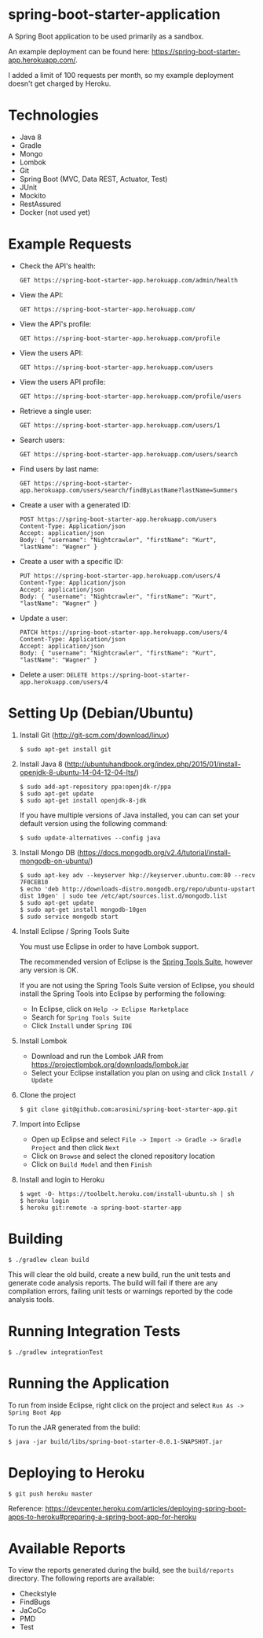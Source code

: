 # spring-boot-starter-application
A Spring Boot application to be used primarily as a sandbox.  

An example deployment can be found here: https://spring-boot-starter-app.herokuapp.com/.  

I added a limit of 100 requests per month, so my example deployment doesn't get charged by Heroku.

# Technologies
 - Java 8
 - Gradle
 - Mongo
 - Lombok
 - Git
 - Spring Boot (MVC, Data REST, Actuator, Test)
 - JUnit
 - Mockito
 - RestAssured
 - Docker (not used yet)
 
# Example Requests

- Check the API's health:  
    ```
    GET https://spring-boot-starter-app.herokuapp.com/admin/health
    ```

- View the API:
    ```
    GET https://spring-boot-starter-app.herokuapp.com/
    ```

- View the API's profile:
    ```
    GET https://spring-boot-starter-app.herokuapp.com/profile
    ```

- View the users API:
    ```
    GET https://spring-boot-starter-app.herokuapp.com/users
    ```

- View the users API profile:
    ```
    GET https://spring-boot-starter-app.herokuapp.com/profile/users
    ```

- Retrieve a single user:
    ```
    GET https://spring-boot-starter-app.herokuapp.com/users/1
    ```

- Search users:
    ```
    GET https://spring-boot-starter-app.herokuapp.com/users/search
    ```

- Find users by last name:
    ```
    GET https://spring-boot-starter-app.herokuapp.com/users/search/findByLastName?lastName=Summers
    ```

- Create a user with a generated ID:
    ```
    POST https://spring-boot-starter-app.herokuapp.com/users
    Content-Type: Application/json
    Accept: application/json
    Body: { "username": "Nightcrawler", "firstName": "Kurt", "lastName": "Wagner" }
    ```  
    
- Create a user with a specific ID:
    ```
    PUT https://spring-boot-starter-app.herokuapp.com/users/4
    Content-Type: Application/json
    Accept: application/json
    Body: { "username": "Nightcrawler", "firstName": "Kurt", "lastName": "Wagner" }
    ```  
    
- Update a user:
    ```
    PATCH https://spring-boot-starter-app.herokuapp.com/users/4
    Content-Type: Application/json
    Accept: application/json
    Body: { "username": "Nightcrawler", "firstName": "Kurt", "lastName": "Wagner" }
    ```

- Delete a user: ```DELETE https://spring-boot-starter-app.herokuapp.com/users/4```
 
# Setting Up (Debian/Ubuntu)
1. Install Git (http://git-scm.com/download/linux)
    ```
    $ sudo apt-get install git
    ```

2. Install Java 8 (http://ubuntuhandbook.org/index.php/2015/01/install-openjdk-8-ubuntu-14-04-12-04-lts/)
    ```
    $ sudo add-apt-repository ppa:openjdk-r/ppa
    $ sudo apt-get update
    $ sudo apt-get install openjdk-8-jdk
    ```

    If you have multiple versions of Java installed, you can can set your default version using the following command:
    ```
    $ sudo update-alternatives --config java
    ```

3. Install Mongo DB (https://docs.mongodb.org/v2.4/tutorial/install-mongodb-on-ubuntu/)
    ```
    $ sudo apt-key adv --keyserver hkp://keyserver.ubuntu.com:80 --recv 7F0CEB10
    $ echo 'deb http://downloads-distro.mongodb.org/repo/ubuntu-upstart dist 10gen' | sudo tee /etc/apt/sources.list.d/mongodb.list
    $ sudo apt-get update
    $ sudo apt-get install mongodb-10gen
    $ sudo service mongodb start
    ```

4. Install Eclipse / Spring Tools Suite

    You must use Eclipse in order to have Lombok support.

    The recommended version of Eclipse is the [Spring Tools Suite](https://spring.io/tools/sts/all), however any version is OK.

    If you are not using the Spring Tools Suite version of Eclipse, you should install the Spring Tools into Eclipse by performing the following:
     - In Eclipse, click on `Help -> Eclipse Marketplace`
     - Search for `Spring Tools Suite`
     - Click `Install` under `Spring IDE`
  
5. Install Lombok
   - Download and run the Lombok JAR from https://projectlombok.org/downloads/lombok.jar
   - Select your Eclipse installation you plan on using and click `Install / Update`

6. Clone the project
    ```
    $ git clone git@github.com:arosini/spring-boot-starter-app.git
    ```

7. Import into Eclipse
    - Open up Eclipse and select `File -> Import -> Gradle -> Gradle Project` and then click `Next`
    - Click on `Browse` and select the cloned repository location
    - Click on `Build Model` and then `Finish`
    
8. Install and login to Heroku
    ```
    $ wget -O- https://toolbelt.heroku.com/install-ubuntu.sh | sh
    $ heroku login
    $ heroku git:remote -a spring-boot-starter-app
    ```

# Building
```
$ ./gradlew clean build
 ```

This will clear the old build, create a new build, run the unit tests and generate code analysis reports. The build will fail if there are any compilation errors, failing unit tests or warnings reported by the code analysis tools.

# Running Integration Tests
```
$ ./gradlew integrationTest
```

# Running the Application
To run from inside Eclipse, right click on the project and select `Run As -> Spring Boot App`  

To run the JAR generated from the build:
```
$ java -jar build/libs/spring-boot-starter-0.0.1-SNAPSHOT.jar
```

# Deploying to Heroku
```
$ git push heroku master
```

Reference: https://devcenter.heroku.com/articles/deploying-spring-boot-apps-to-heroku#preparing-a-spring-boot-app-for-heroku

# Available Reports
To view the reports generated during the build, see the `build/reports` directory. The following reports are available:
- Checkstyle
- FindBugs
- JaCoCo
- PMD
- Test


